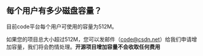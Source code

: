 ## 每个用户有多少磁盘容量？

目前code平台每个用户可使用的容量为512M。

如果您的项目总大小超过512M，您可以发邮件（code@csdn.net）给我们申请增加容量，我们将会酌情处理。**开源项目增加容量不会收取任何费用**